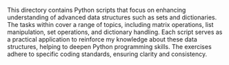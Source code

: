This directory contains Python scripts that focus on enhancing understanding of advanced data structures such as sets and dictionaries.
The tasks within cover a range of topics, including matrix operations, list manipulation, set operations, and dictionary handling.
Each script serves as a practical application to reinforce my knowledge about these data structures, helping to deepen Python programming skills.
The exercises adhere to specific coding standards, ensuring clarity and consistency.
